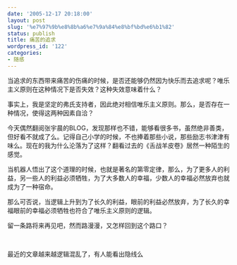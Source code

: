 ```yaml
---
date: '2005-12-17 20:18:00'
layout: post
slug: '%e7%97%9b%e8%8b%a6%e7%9a%84%e8%bf%bd%e6%b1%82'
status: publish
title: 痛苦的追求
wordpress_id: '122'
categories:
- 随感
---
```


当追求的东西带来痛苦的伤痛的时候，是否还能够仍然因为快乐而去追求呢？唯乐主义原则在这种情况下是否失效？这种失效意味着什么？


事实上，我是坚定的弗氏支持者，因此绝对相信唯乐主义原则。那么，是否存在一种情况，使得这两种因素自洽？


今天偶然翻阅张宇晨的BLOG，发现那样也不错，能够看很多书，虽然绝非善类，但好看不就成了么。记得自己小学的时候，不也捧着那些小说，那些励志书津津有味么。现在的我为什么沦落为了这样？翻看过去的《舌战羊皮卷》居然一种陌生的感觉。


当机器人悟出了这个道理的时候，也就是著名的第零定律，那么，为了更多人的利益，另一些人的利益必须牺牲，为了大多数人的幸福，少数人的幸福必然放弃也就成为了一种宿命。


那么可否说，当逻辑上升到为了长久的利益，眼前的利益必然放弃，为了长久的幸福眼前的幸福必须牺牲也符合了唯乐主义原则的逻辑。


留一条路将来再见吧，然而路漫漫，又怎样回到这个路口？


 


最近的文章越来越逻辑混乱了，有人能看出隐线么
